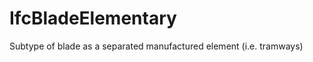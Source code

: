 IfcBladeElementary
==================
Subtype of blade as a separated manufactured element (i.e. tramways)  
  


